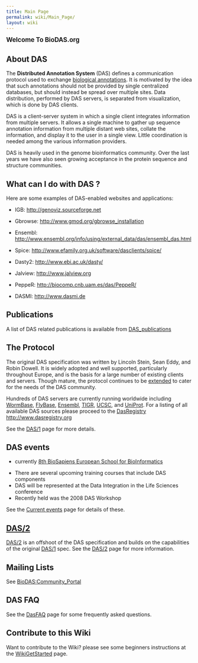 ```yaml
---
title: Main Page
permalink: wiki/Main_Page/
layout: wiki
---
```


<big>**Welcome To BioDAS.org**</big>

About DAS
---------

The <b>Distributed Annotation System</b> (DAS) defines a communication
protocol used to exchange [biological
annotations](http://wikiomics.org/wiki/Viewing_and_sharing_genome_annotations).
It is motivated by the idea that such annotations should not be provided
by single centralized databases, but should instead be spread over
multiple sites. Data distribution, performed by DAS servers, is
separated from visualization, which is done by DAS clients.

DAS is a client-server system in which a single client integrates
information from multiple servers. It allows a single machine to gather
up sequence annotation information from multiple distant web sites,
collate the information, and display it to the user in a single view.
Little coordination is needed among the various information providers.

DAS is heavily used in the genome bioinformatics community. Over the
last years we have also seen growing acceptance in the protein sequence
and structure communities.

What can I do with DAS ?
------------------------

Here are some examples of DAS-enabled websites and applications:

-   IGB: <http://genoviz.sourceforge.net>

<!-- -->

-   Gbrowse: <http://www.gmod.org/gbrowse_installation>

<!-- -->

-   Ensembl:
    <http://www.ensembl.org/info/using/external_data/das/ensembl_das.html>

<!-- -->

-   Spice: <http://www.efamily.org.uk/software/dasclients/spice/>

<!-- -->

-   Dasty2: <http://www.ebi.ac.uk/dasty/>

<!-- -->

-   Jalview: <http://www.jalview.org>

<!-- -->

-   PeppeR: <http://biocomp.cnb.uam.es/das/PeppeR/>

<!-- -->

-   DASMI: <http://www.dasmi.de>

Publications
------------

A list of DAS related publications is available from
[DAS\_publications](/wiki/DAS_publications "wikilink")

The Protocol
------------

The original DAS specification was written by Lincoln Stein, Sean Eddy,
and Robin Dowell. It is widely adopted and well supported, particularly
throughout Europe, and is the basis for a large number of existing
clients and servers. Though mature, the protocol continues to be
[extended](http://www.dasregistry.org/spec_1.53E.jsp) to cater for the
needs of the DAS community.

Hundreds of DAS servers are currently running worldwide including
[WormBase](http://www.wormbase.org/),
[FlyBase](http://www.flybase.org/), [Ensembl](http://www.ensembl.org/),
[TIGR](http://www.tigr.org/), [UCSC](http://genome.ucsc.edu/), and
[UniProt](http://www.ebi.ac.uk/uniprot-das/). For a listing of all
available DAS sources please proceed to the
[DasRegistry](/wiki/DasRegistry "wikilink") <http://www.dasregistry.org>

See the [DAS/1](/wiki/DAS/1 "wikilink") page for more details.

DAS events
----------

-   currently [ 8th BioSapiens European School for
    BioInformatics](/wiki/EuropeanSchoolBioinformatics200805 "wikilink")

<!-- -->

-   There are several upcoming training courses that include DAS
    components
-   DAS will be represented at the Data Integration in the Life Sciences
    conference
-   Recently held was the 2008 DAS Workshop

See the [Current events](/wiki/Current_events "wikilink") page for details of
these.

[DAS/2](/wiki/DAS/2 "wikilink")
-------------------------

[DAS/2](/wiki/DAS/2 "wikilink") is an offshoot of the DAS specification and
builds on the capabilities of the original [DAS/1](/wiki/DAS/1 "wikilink")
spec. See the [DAS/2](/wiki/DAS/2 "wikilink") page for more information.

Mailing Lists
-------------

See <BioDAS:Community_Portal>

DAS FAQ
-------

See the [DasFAQ](/wiki/DasFAQ "wikilink") page for some frequently asked
questions.

Contribute to this Wiki
-----------------------

Want to contribute to the Wiki? please see some beginners instructions
at the [WikiGetStarted](/wiki/WikiGetStarted "wikilink") page.
